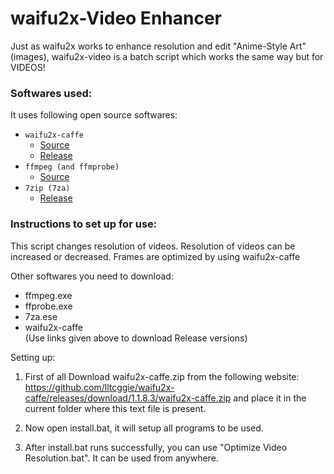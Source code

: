 ﻿# waifu2x-Video Enhancer
Just as waifu2x works to enhance resolution and edit "Anime-Style Art" (images),
waifu2x-video is a batch script which works the same way but for VIDEOS!

### Softwares used:

It uses following open source softwares:
* `waifu2x-caffe`
	- [Source](https://github.com/lltcggie/waifu2x-caffe)
	- [Release](https://github.com/lltcggie/waifu2x-caffe/releases)
* `ffmpeg (and ffmprobe)`
	- [Source](https://github.com/FFmpeg/FFmpeg)
* `7zip (7za)`
	- [Release](http://www.7-zip.org/)

### Instructions to set up for use:
This script changes resolution of videos. Resolution of videos can be increased or decreased. Frames
are optimized by using waifu2x-caffe

Other softwares you need to download:
* ffmpeg.exe
* ffprobe.exe
* 7za.ese
* waifu2x-caffe      
(Use links given above to download Release versions)

Setting up:
1. First of all Download waifu2x-caffe.zip from the following website:
https://github.com/lltcggie/waifu2x-caffe/releases/download/1.1.8.3/waifu2x-caffe.zip
and place it in the current folder where this text file is present.

2. Now open install.bat, it will setup all programs to be used.

3. After install.bat runs successfully, you can use "Optimize Video Resolution.bat". It can be used from
anywhere.
